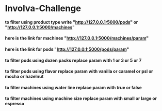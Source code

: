 # Involva-Challenge

#### to filter using product type write "http://127.0.0.1:5000/pods" or "http://127.0.0.1:5000/machines"
#### here is the link for machines "http://127.0.0.1:5000/machines/param"
#### here is the link for pods "http://127.0.0.1:5000/pods/param"
#### to filter pods using dozen packs replace param with 1 or 3 or 5 or 7
#### to filter pods using flavor replace param with vanilla or caramel or psl or mocha or hazelnut
#### to filter machines using water line replace param with true or false
#### to filter machines using machine size replace param with small or large or espresso




